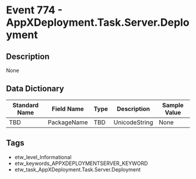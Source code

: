# Event 774 - AppXDeployment.Task.Server.Deployment

## Description
None

## Data Dictionary
|Standard Name|Field Name|Type|Description|Sample Value|
|---|---|---|---|---|
|TBD|PackageName|TBD|UnicodeString|None|None|

## Tags
* etw_level_Informational
* etw_keywords_APPXDEPLOYMENTSERVER_KEYWORD
* etw_task_AppXDeployment.Task.Server.Deployment